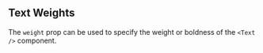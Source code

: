 ## Text Weights

The `weight` prop can be used to specify the weight or boldness of the `<Text />` component.
